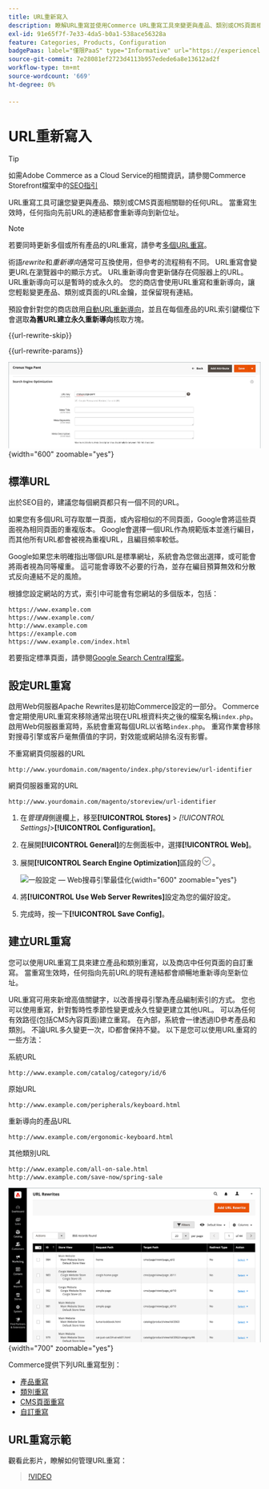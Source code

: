 ```yaml
---
title: URL重新寫入
description: 瞭解URL重寫並使用Commerce URL重寫工具來變更與產品、類別或CMS頁面相關聯的URL。
exl-id: 91e65f7f-7e33-4da5-b0a1-538ace56328a
feature: Categories, Products, Configuration
badgePaas: label="僅限PaaS" type="Informative" url="https://experienceleague.adobe.com/en/docs/commerce/user-guides/product-solutions" tooltip="僅適用於雲端專案(Adobe管理的PaaS基礎結構)和內部部署專案的Adobe Commerce 。"
source-git-commit: 7e28081ef2723d4113b957edede6a8e13612ad2f
workflow-type: tm+mt
source-wordcount: '669'
ht-degree: 0%

---
```


# URL重新寫入

>[!TIP]
>
>如需Adobe Commerce as a Cloud Service的相關資訊，請參閱Commerce Storefront檔案中的[SEO指引](https://experienceleague.adobe.com/developer/commerce/storefront/setup/seo/indexing/)

URL重寫工具可讓您變更與產品、類別或CMS頁面相關聯的任何URL。 當重寫生效時，任何指向先前URL的連結都會重新導向到新位址。

>[!NOTE]
>
>若要同時更新多個或所有產品的URL重寫，請參考[多個URL重寫](url-rewrite-product.md#multiple-url-rewrites)。

術語&#x200B;_rewrite_&#x200B;和&#x200B;_重新導向_&#x200B;通常可互換使用，但參考的流程稍有不同。 URL重寫會變更URL在瀏覽器中的顯示方式。 URL重新導向會更新儲存在伺服器上的URL。 URL重新導向可以是暫時的或永久的。 您的商店會使用URL重寫和重新導向，讓您輕鬆變更產品、類別或頁面的URL金鑰，並保留現有連結。

預設會針對您的商店啟用[自動URL重新導向](url-redirect-product-automatic.md)，並且在每個產品的URL索引鍵欄位下會選取&#x200B;**為舊URL建立永久重新導向**&#x200B;核取方塊。

{{url-rewrite-skip}}

{{url-rewrite-params}}

![搜尋引擎最佳化 — 建立永久性URL重新導向](./assets/product-search-engine-optimization-create-permanent-redirect.png){width="600" zoomable="yes"}

## 標準URL

出於SEO目的，建議您每個網頁都只有一個不同的URL。

如果您有多個URL可存取單一頁面，或內容相似的不同頁面，Google會將這些頁面視為相同頁面的重複版本。 Google會選擇一個URL作為規範版本並進行編目，而其他所有URL都會被視為重複URL，且編目頻率較低。

Google如果您未明確指出哪個URL是標準網址，系統會為您做出選擇，或可能會將兩者視為同等權重。 這可能會導致不必要的行為，並存在編目預算無效和分散式反向連結不足的風險。

根據您設定網站的方式，索引中可能會有您網站的多個版本，包括：

    https://www.example.com
    https://www.example.com/
    http://www.example.com
    https://example.com
    https://www.example.com/index.html

若要指定標準頁面，請參閱[Google Search Central檔案](https://developers.google.com/search/docs/crawling-indexing/consolidate-duplicate-urls)。

## 設定URL重寫

啟用Web伺服器Apache Rewrites是初始Commerce設定的一部分。 Commerce會定期使用URL重寫來移除通常出現在URL根資料夾之後的檔案名稱`index.php`。 啟用Web伺服器重寫時，系統會重寫每個URL以省略`index.php`。 重寫作業會移除對搜尋引擎或客戶毫無價值的字詞，對效能或網站排名沒有影響。

不重寫網頁伺服器的URL

    http://www.yourdomain.com/magento/index.php/storeview/url-identifier

網頁伺服器重寫的URL

    http://www.yourdomain.com/magento/storeview/url-identifier

1. 在&#x200B;_管理員_&#x200B;側邊欄上，移至&#x200B;**[!UICONTROL Stores]** > _[!UICONTROL Settings]_>**[!UICONTROL Configuration]**。

1. 在展開&#x200B;**[!UICONTROL General]**&#x200B;的左側面板中，選擇&#x200B;**[!UICONTROL Web]**。

1. 展開&#x200B;**[!UICONTROL Search Engine Optimization]**&#x200B;區段的![擴充選擇器](../assets/icon-display-expand.png)。

   ![一般設定 — Web搜尋引擎最佳化](../configuration-reference/general/assets/web-search-engine-optimization.png){width="600" zoomable="yes"}

1. 將&#x200B;**[!UICONTROL Use Web Server Rewrites]**&#x200B;設定為您的偏好設定。

1. 完成時，按一下&#x200B;**[!UICONTROL Save Config]**。

## 建立URL重寫

您可以使用URL重寫工具來建立產品和類別重寫，以及商店中任何頁面的自訂重寫。 當重寫生效時，任何指向先前URL的現有連結都會順暢地重新導向至新位址。

URL重寫可用來新增高值關鍵字，以改善搜尋引擎為產品編制索引的方式。 您也可以使用重寫，針對暫時性季節性變更或永久性變更建立其他URL。 可以為任何有效路徑(包括CMS內容頁面)建立重寫。 在內部，系統會一律透過ID參考產品和類別。 不論URL多久變更一次，ID都會保持不變。 以下是您可以使用URL重寫的一些方法：

系統URL

    http://www.example.com/catalog/category/id/6

原始URL

    http://www.example.com/peripherals/keyboard.html

重新導向的產品URL

    http://www.example.com/ergonomic-keyboard.html

其他類別URL

    http://www.example.com/all-on-sale.html
    http://www.example.com/save-now/spring-sale

![URL重寫格線](./assets/url-rewrites.png){width="700" zoomable="yes"}

Commerce提供下列URL重寫型別：

* [產品重寫](url-rewrite-product.md)
* [類別重寫](url-rewrite-category.md)
* [CMS頁面重寫](url-rewrite-cms-page.md)
* [自訂重寫](url-rewrite-custom.md)

## URL重寫示範

觀看此影片，瞭解如何管理URL重寫：

>[!VIDEO](https://video.tv.adobe.com/v/343751?quality=12&learn=on)
